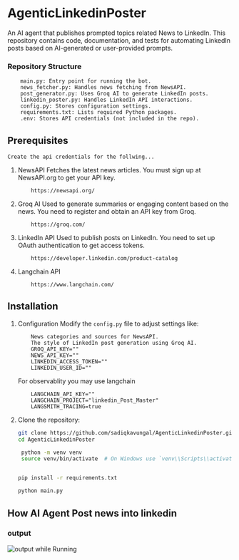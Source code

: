 # AgenticLinkedinPoster
An AI agent that publishes prompted topics related News to LinkedIn. This repository contains code, documentation, and tests for automating LinkedIn posts based on AI-generated or user-provided prompts.



### Repository Structure
```
    main.py: Entry point for running the bot.
    news_fetcher.py: Handles news fetching from NewsAPI.
    post_generator.py: Uses Groq AI to generate LinkedIn posts.
    linkedin_poster.py: Handles LinkedIn API interactions.
    config.py: Stores configuration settings.
    requirements.txt: Lists required Python packages.
    .env: Stores API credentials (not included in the repo).
```


## Prerequisites
    Create the api credentials for the follwing...
1. NewsAPI
    Fetches the latest news articles. You must sign up at NewsAPI.org to get your API key.
    ```
        https://newsapi.org/
    ```
2. Groq AI
    Used to generate summaries or engaging content based on the news. You need to register and obtain an API key from Groq.
    ```
        https://groq.com/
    ```
3. LinkedIn API
    Used to publish posts on LinkedIn. You need to set up OAuth authentication to get access tokens.
    ```
        https://developer.linkedin.com/product-catalog
    ```
4. Langchain API 
    ```
        https://www.langchain.com/
    ```


## Installation

1. Configuration
    Modify the ``config.py`` file to adjust settings like:
    ```
        News categories and sources for NewsAPI.
        The style of LinkedIn post generation using Groq AI.
        GROQ_API_KEY=""
        NEWS_API_KEY=""
        LINKEDIN_ACCESS_TOKEN=""
        LINKEDIN_USER_ID=""
    ```
    For observablity you may use langchain 
    ```
        LANGCHAIN_API_KEY=""
        LANGCHAIN_PROJECT="linkedin_Post_Master"
        LANGSMITH_TRACING=true
    ```


2. Clone the repository:
   ```bash
   git clone https://github.com/sadiqkavungal/AgenticLinkedinPoster.git
   cd AgenticLinkedinPoster

    python -m venv venv
    source venv/bin/activate  # On Windows use `venv\\Scripts\\activate`


   pip install -r requirements.txt

   python main.py 

## How AI Agent Post news into linkedin

### output
![output while Running](image.png)



